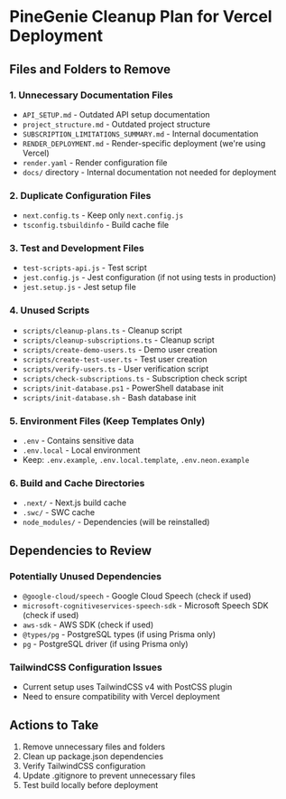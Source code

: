 # PineGenie Cleanup Plan for Vercel Deployment

## Files and Folders to Remove

### 1. Unnecessary Documentation Files
- `API_SETUP.md` - Outdated API setup documentation
- `project_structure.md` - Outdated project structure
- `SUBSCRIPTION_LIMITATIONS_SUMMARY.md` - Internal documentation
- `RENDER_DEPLOYMENT.md` - Render-specific deployment (we're using Vercel)
- `render.yaml` - Render configuration file
- `docs/` directory - Internal documentation not needed for deployment

### 2. Duplicate Configuration Files
- `next.config.ts` - Keep only `next.config.js`
- `tsconfig.tsbuildinfo` - Build cache file

### 3. Test and Development Files
- `test-scripts-api.js` - Test script
- `jest.config.js` - Jest configuration (if not using tests in production)
- `jest.setup.js` - Jest setup file

### 4. Unused Scripts
- `scripts/cleanup-plans.ts` - Cleanup script
- `scripts/cleanup-subscriptions.ts` - Cleanup script
- `scripts/create-demo-users.ts` - Demo user creation
- `scripts/create-test-user.ts` - Test user creation
- `scripts/verify-users.ts` - User verification script
- `scripts/check-subscriptions.ts` - Subscription check script
- `scripts/init-database.ps1` - PowerShell database init
- `scripts/init-database.sh` - Bash database init

### 5. Environment Files (Keep Templates Only)
- `.env` - Contains sensitive data
- `.env.local` - Local environment
- Keep: `.env.example`, `.env.local.template`, `.env.neon.example`

### 6. Build and Cache Directories
- `.next/` - Next.js build cache
- `.swc/` - SWC cache
- `node_modules/` - Dependencies (will be reinstalled)

## Dependencies to Review

### Potentially Unused Dependencies
- `@google-cloud/speech` - Google Cloud Speech (check if used)
- `microsoft-cognitiveservices-speech-sdk` - Microsoft Speech SDK (check if used)
- `aws-sdk` - AWS SDK (check if used)
- `@types/pg` - PostgreSQL types (if using Prisma only)
- `pg` - PostgreSQL driver (if using Prisma only)

### TailwindCSS Configuration Issues
- Current setup uses TailwindCSS v4 with PostCSS plugin
- Need to ensure compatibility with Vercel deployment

## Actions to Take

1. Remove unnecessary files and folders
2. Clean up package.json dependencies
3. Verify TailwindCSS configuration
4. Update .gitignore to prevent unnecessary files
5. Test build locally before deployment